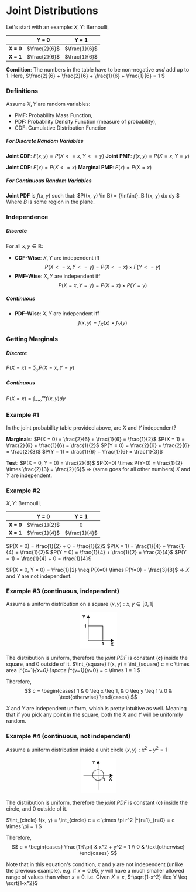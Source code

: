 # Joint Distributions

Let's start with an example:
$X, Y$: Bernoulli,

|            | Y = 0 | Y = 1  | 
|    ---     |      :-:       | :-: |
| **X = 0**  | $\frac{2}{6}$  | $\frac{1}{6}$ |
| **X = 1**  | $\frac{2}{6}$  | $\frac{1}{6}$ |

**Condition**: The numbers in the table have to be non-negative _and_ add up to 1.
Here, $\frac{2}{6} + \frac{2}{6} + \frac{1}{6} + \frac{1}{6} = 1 $

### Definitions
Assume $X, Y$ are random variables:   
- PMF: Probability Mass Function, 
- PDF: Probability Density Function (measure of probability),
- CDF: Cumulative Distribution Function
 
##### For Discrete Random Variables
**Joint CDF**: $F(x, y) = P(X <= x, Y <= y)$
**Joint PMF**: $f(x, y) = P(X = x, Y = y)$

**Joint CDF**: $F(x) = P(X <= x)$
**Marginal PMF**: $F(x) = P(X = x)$

##### For Continuous Random Variables
**Joint PDF** is $f(x, y)$ such that:
$P((x, y) \in B) = {\int\int}_B f(x, y) dx dy $
Where $B$ is some region in the plane.


### Independence 
##### Discrete
For all  $x, y \in \mathbb{R}$:
- **CDF-Wise**: $X, Y$ are independent iff   
$$P(X <= x, Y <= y) = P(X <= x) \times F(Y <= y)$$
- **PMF-Wise**: $X, Y$ are independent iff    
$$P(X = x, Y = y) = P(X = x) \times P(Y = y)$$
##### Continuous
- **PDF-Wise**: $X, Y$ are independent iff   
$$f(x, y) = f_X(x) \times f_Y(y) $$


### Getting Marginals
##### Discrete
$P(X = x) = \sum_y P(X = x, Y = y)$

##### Continuous
$P(X = x) = \int_{-\infty}^{\infty} f(x, y) dy$


### Example #1
In the joint probability table provided above, are $X$ and $Y$ independent?

**Marginals**:
$P(X = 0) = \frac{2}{6} + \frac{1}{6} = \frac{1}{2}$
$P(X = 1) = \frac{2}{6} + \frac{1}{6} = \frac{1}{2}$
$P(Y = 0) = \frac{2}{6} + \frac{2}{6} = \frac{2}{3}$
$P(Y = 1) = \frac{1}{6} + \frac{1}{6} = \frac{1}{3}$

**Test**:
$P(X = 0, Y = 0) = \frac{2}{6}$
$P(X=0) \times P(Y=0) = \frac{1}{2} \times \frac{2}{3} = \frac{2}{6}$
=> (same goes for all other numbers) $X$ and $Y$ are independent.


### Example #2
$X, Y$: Bernoulli,

|            | Y = 0 | Y = 1  | 
|    ---     |      :-:       | :-: |
| **X = 0**  | $\frac{1}{2}$  | $0$ |
| **X = 1**  | $\frac{1}{4}$  | $\frac{1}{4}$ |

$P(X = 0) = \frac{1}{2} + 0 = \frac{1}{2}$
$P(X = 1) = \frac{1}{4} + \frac{1}{4} = \frac{1}{2}$
$P(Y = 0) = \frac{1}{4} + \frac{1}{2} = \frac{3}{4}$
$P(Y = 1) = \frac{1}{4} + 0 = \frac{1}{4}$

$P(X = 0, Y = 0) = \frac{1}{2} \neq P(X=0) \times P(Y=0) = \frac{3}{8}$
=> $X$ and $Y$ are not independent.

### Example #3 (continuous, independent)
Assume a uniform distribution on a square $(x, y): x, y \in [0, 1]$
<div style="text-align:center"><img src="./.pics/uniform-square.png" /></div>

The distribution is uniform, therefore the _joint PDF_ is constant (**c**) inside the square, and $0$ outside of it.
$\int_{square} f(x, y) = \int_{square} c = c \times area |^{x=1}_{x=0} \space |^{y=1}_{y=0} = c \times 1 = 1 $

Therefore,
$$
c = 
\begin{cases}
  1 & 0 \leq x \leq 1, & 0 \leq y \leq 1 \\
  0 & \text{otherwise}
\end{cases}
$$

$X$ and $Y$ are independent uniform, which is pretty intuitive as well. Meaning that if you pick any point in the square, both the $X$ and $Y$ will be uniformly random.

### Example #4 (continuous, not independent)
Assume a uniform distribution inside a unit circle $(x, y): x^2 + y^2 = 1$
<div style="text-align:center"><img src="./.pics/uniform-circle.png" /></div>

The distribution is uniform, therefore the _joint PDF_ is constant (**c**) inside the circle, and $0$ outside of it.

$\int_{circle} f(x, y) = \int_{circle} c = c \times \pi r^2 |^{r=1}_{r=0} = c \times \pi = 1 $

Therefore,
$$
c = 
\begin{cases}
  \frac{1}{\pi} & x^2 + y^2 = 1 \\
  0 & \text{otherwise}
\end{cases}
$$

Note that in this equation's condition, $x$ and $y$ are not independent (unlike the previous example).
e.g. if $x = 0.95$, $y$ will have a much smaller allowed range of values than when $x = 0$. 
i.e. Given $X=x$, $-\sqrt{1-x^2} \leq Y \leq \sqrt{1-x^2}$
